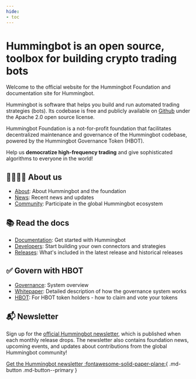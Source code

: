 ```yaml
---
hide:
- toc
---
```


# Hummingbot is an open source, toolbox for building crypto trading bots

Welcome to the official website for the Hummingbot Foundation and documentation site for Hummingbot.

Hummingbot is software that helps you build and run automated trading strategies (bots). Its codebase is free and publicly available on [Github](https://github.com/hummingbot/hummingbot) under the Apache 2.0 open source license.

Hummingbot Foundation is a not-for-profit foundation that facilitates decentralized maintenance and governance of the Hummingbot codebase, powered by the Hummingbot Governance Token (HBOT).

Help us **democratize high-frequency trading** and give sophisticated algorithms to everyone in the world!

## 👨‍👩‍👧‍👧 About us

- [About](/about): About Hummingbot and the foundation
- [News](/news): Recent news and updates
- [Community](/community): Participate in the global Hummingbot ecosystem

## 📚 Read the docs

- [Documentation](/docs): Get started with Hummingbot
- [Developers](/developers): Start building your own connectors and strategies
- [Releases](/release-notes): What's included in the latest release and historical releases

## ✅ Govern with HBOT

- [Governance](/governance): System overview
- [Whitepaper](/governance/whitepaper): Detailed description of how the governance system works
- [HBOT](/governance/hbot): For HBOT token holders - how to claim and vote your tokens

## 📬 Newsletter

Sign up for the [official Hummingbot newsletter](https://hummingbot.substack.com/), which is published when each monthly release drops. The newsletter also contains foundation news, upcoming events, and updates about contributions from the global Hummingbot community!

[Get the Hummingbot newsletter :fontawesome-solid-paper-plane:](https://hummingbot.substack.com/){ .md-button .md-button--primary }

